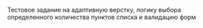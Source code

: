 Тестовое задание на адаптивную верстку, логику выбора определенного количества пунктов списка и валидацию форм
